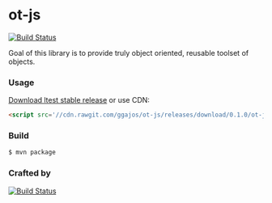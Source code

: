 # ot-js
[![Build Status](https://travis-ci.org/ggajos/ot-js.svg?branch=master)](https://travis-ci.org/ggajos/ot-js)

Goal of this library is to provide truly object oriented, reusable toolset of objects.

### Usage

[Download ltest stable release](https://github.com/ggajos/ot-js/releases/latest) or use CDN:

```html
<script src='//cdn.rawgit.com/ggajos/ot-js/releases/download/0.1.0/ot-js.min.js'></script>
```
### Build

```sh
$ mvn package
```

### Crafted by

[![Build Status](http://opentangerine.com/img/logotype/logo.png)](https://travis-ci.org/ggajos/ot-js)